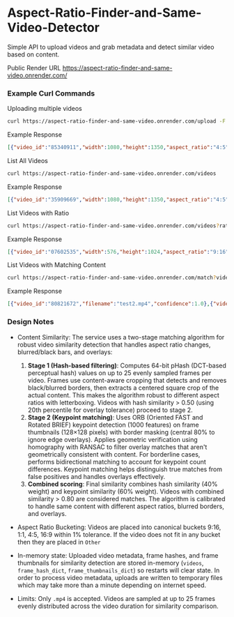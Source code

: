 # Aspect-Ratio-Finder-and-Same-Video-Detector
Simple API to upload videos and grab metadata and detect similar video based on content.

Public Render URL https://aspect-ratio-finder-and-same-video.onrender.com/

### Example Curl Commands
Uploading multiple videos
```bash
curl https://aspect-ratio-finder-and-same-video.onrender.com/upload -F "files=@test1.mp4" -F "files=@test2.mp4" -F "files=@test3.mp4"
```
Example Response
```json
[{"video_id":"85340911","width":1080,"height":1350,"aspect_ratio":"4:5","ratio_bucket":"4:5","filename":"test1.mp4"},{"video_id":"56059548","width":576,"height":576,"aspect_ratio":"1:1","ratio_bucket":"1:1","filename":"test2.mp4"},{"video_id":"65621593","width":576,"height":1024,"aspect_ratio":"9:16","ratio_bucket":"9:16","filename":"test3.mp4"}]
```
List All Videos
```bash
curl https://aspect-ratio-finder-and-same-video.onrender.com/videos
```
Example Response
```json
[{"video_id":"35909669","width":1080,"height":1350,"aspect_ratio":"4:5","ratio_bucket":"4:5","filename":"test1.mp4"},{"video_id":"00607680","width":576,"height":576,"aspect_ratio":"1:1","ratio_bucket":"1:1","filename":"test2.mp4"},{"video_id":"07602535","width":576,"height":1024,"aspect_ratio":"9:16","ratio_bucket":"9:16","filename":"test3.mp4"},{"video_id":"83039012","width":720,"height":1280,"aspect_ratio":"9:16","ratio_bucket":"9:16","filename":"youtube.mp4"},{"video_id":"64047974","width":1920,"height":1080,"aspect_ratio":"16:9","ratio_bucket":"16:9","filename":"billwurtz.mp4"}]
```
List Videos with Ratio
```bash
curl https://aspect-ratio-finder-and-same-video.onrender.com/videos?ratio=9:16
```
Example Response
```json
[{"video_id":"07602535","width":576,"height":1024,"aspect_ratio":"9:16","ratio_bucket":"9:16","filename":"test3.mp4"},{"video_id":"83039012","width":720,"height":1280,"aspect_ratio":"9:16","ratio_bucket":"9:16","filename":"youtube.mp4"}]
```
List Videos with Matching Content
```bash
curl https://aspect-ratio-finder-and-same-video.onrender.com/match?video_id=64047974
```
Example Response
```json
[{"video_id":"80821672","filename":"test2.mp4","confidence":1.0},{"video_id":"51926797","filename":"test3_overlay.mp4","confidence":0.9642},{"video_id":"72660832","filename":"test3.mp4","confidence":0.9627}]
```

### Design Notes
- Content Similarity: The service uses a two-stage matching algorithm for robust video similarity detection that handles aspect ratio changes, blurred/black bars, and overlays:
  1. **Stage 1 (Hash-based filtering)**: Computes 64-bit pHash (DCT-based perceptual hash) values on up to 25 evenly sampled frames per video. Frames use content-aware cropping that detects and removes black/blurred borders, then extracts a centered square crop of the actual content. This makes the algorithm robust to different aspect ratios with letterboxing. Videos with hash similarity > 0.50 (using 20th percentile for overlay tolerance) proceed to stage 2.
  2. **Stage 2 (Keypoint matching)**: Uses ORB (Oriented FAST and Rotated BRIEF) keypoint detection (1000 features) on frame thumbnails (128×128 pixels) with border masking (central 80% to ignore edge overlays). Applies geometric verification using homography with RANSAC to filter overlay matches that aren't geometrically consistent with content. For borderline cases, performs bidirectional matching to account for keypoint count differences. Keypoint matching helps distinguish true matches from false positives and handles overlays effectively.
  3. **Combined scoring**: Final similarity combines hash similarity (40% weight) and keypoint similarity (60% weight). Videos with combined similarity > 0.80 are considered matches. The algorithm is calibrated to handle same content with different aspect ratios, blurred borders, and overlays.

- Aspect Ratio Bucketing: Videos are placed into canonical buckets 9:16, 1:1, 4:5, 16:9 within 1% tolerance. If the video does not fit in any bucket then they are placed in `Other`

- In-memory state: Uploaded video metadata, frame hashes, and frame thumbnails for similarity detection are stored in-memory (`videos`, `frame_hash_dict`, `frame_thumbnails_dict`) so restarts will clear state. In order to process video metadata, uploads are written to temporary files which may take more than a minute depending on internet speed.

- Limits: Only `.mp4` is accepted. Videos are sampled at up to 25 frames evenly distributed across the video duration for similarity comparison.
